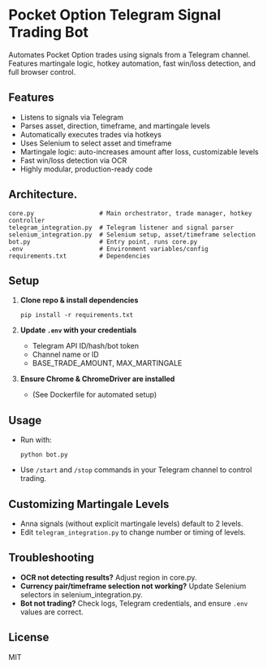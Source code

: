 # Pocket Option Telegram Signal Trading Bot

Automates Pocket Option trades using signals from a Telegram channel. Features martingale logic, hotkey automation, fast win/loss detection, and full browser control.

## Features

- Listens to signals via Telegram
- Parses asset, direction, timeframe, and martingale levels
- Automatically executes trades via hotkeys
- Uses Selenium to select asset and timeframe
- Martingale logic: auto-increases amount after loss, customizable levels
- Fast win/loss detection via OCR
- Highly modular, production-ready code

## Architecture.

```
core.py                  # Main orchestrator, trade manager, hotkey controller
telegram_integration.py  # Telegram listener and signal parser
selenium_integration.py  # Selenium setup, asset/timeframe selection
bot.py                   # Entry point, runs core.py
.env                     # Environment variables/config
requirements.txt         # Dependencies
```

## Setup

1. **Clone repo & install dependencies**
   ```
   pip install -r requirements.txt
   ```

2. **Update `.env` with your credentials**
   - Telegram API ID/hash/bot token
   - Channel name or ID
   - BASE_TRADE_AMOUNT, MAX_MARTINGALE

3. **Ensure Chrome & ChromeDriver are installed**
   - (See Dockerfile for automated setup)

## Usage

- Run with:
  ```
  python bot.py
  ```
- Use `/start` and `/stop` commands in your Telegram channel to control trading.

## Customizing Martingale Levels

- Anna signals (without explicit martingale levels) default to 2 levels.
- Edit `telegram_integration.py` to change number or timing of levels.

## Troubleshooting

- **OCR not detecting results?** Adjust region in core.py.
- **Currency pair/timeframe selection not working?** Update Selenium selectors in selenium_integration.py.
- **Bot not trading?** Check logs, Telegram credentials, and ensure `.env` values are correct.

## License

MIT
